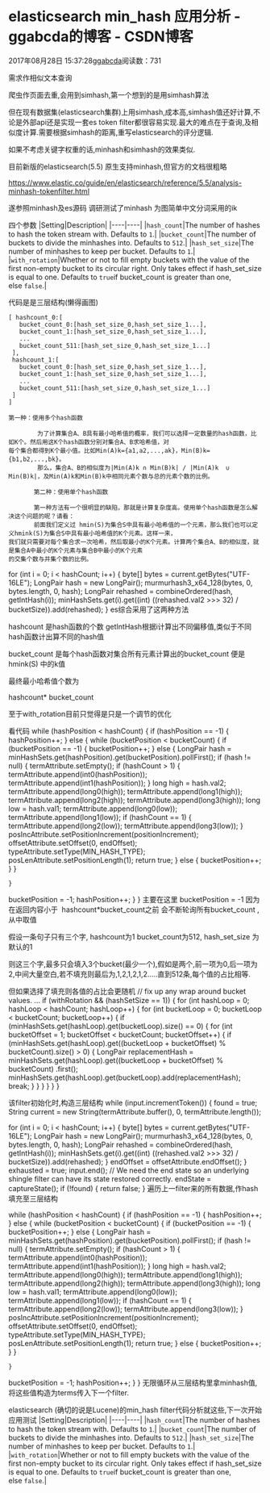 # elasticsearch min_hash 应用分析 - ggabcda的博客 - CSDN博客





2017年08月28日 15:37:28[ggabcda](https://me.csdn.net/ggabcda)阅读数：731








需求作相似文本查询



爬虫作页面去重,会用到simhash,第一个想到的是用simhash算法



但在现有数据集(elasticsearch集群)上用simhash,成本高,simhash值还好计算,不论是外部api还是实现一套es token filter都很容易实现.最大的难点在于查询,及相似度计算.需要根据simhash的距离,重写elasticsearch的评分逻辑.



如果不考虑关键字权重的话,minhash和simhash的效果类似.



目前新版的elasticsearch(5.5) 原生支持minhash,但官方的文档很粗略



https://www.elastic.co/guide/en/elasticsearch/reference/5.5/analysis-minhash-tokenfilter.html



遂参照minhash及es源码 调研测试了minhash 为图简单中文分词采用的ik



四个参数
|Setting|Description|
|----|----|
|`hash_count`|The number of hashes to hash the token stream with. Defaults to `1`.|
|`bucket_count`|The number of buckets to divide the minhashes into. Defaults to `512`.|
|`hash_set_size`|The number of minhashes to keep per bucket. Defaults to `1`.|
|`with_rotation`|Whether or not to fill empty buckets with the value of the first non-empty bucket to its circular right. Only takes effect if hash_set_size is equal to one. Defaults to `true`if bucket_count is greater than one, else `false`.|





代码是是三层结构(懒得画图)

```
[ hashcount_0:[
   bucket_count_0:[hash_set_size_0,hash_set_size_1...],
   bucket_count_1:[hash_set_size_0,hash_set_size_1...],
   ...
   bucket_count_511:[hash_set_size_0,hash_set_size_1...]
 ],
 hashcount_1:[
   bucket_count_0:[hash_set_size_0,hash_set_size_1...],
   bucket_count_1:[hash_set_size_0,hash_set_size_1...],
   ...
   bucket_count_511:[hash_set_size_0,hash_set_size_1...]
 ]
]
```



```
第一种：使用多个hash函数

        为了计算集合A、B具有最小哈希值的概率，我们可以选择一定数量的hash函数，比如K个。然后用这K个hash函数分别对集合A、B求哈希值，对
每个集合都得到K个最小值。比如Min(A)k={a1,a2,...,ak}，Min(B)k={b1,b2,...,bk}。
        那么，集合A、B的相似度为|Min(A)k ∩ Min(B)k| / |Min(A)k  ∪  Min(B)k|，及Min(A)k和Min(B)k中相同元素个数与总的元素个数的比例。

       第二种：使用单个hash函数

       第一种方法有一个很明显的缺陷，那就是计算复杂度高。使用单个hash函数是怎么解决这个问题的呢？请看：
       前面我们定义过 hmin(S)为集合S中具有最小哈希值的一个元素，那么我们也可以定义hmink(S)为集合S中具有最小哈希值的K个元素。这样一来，
我们就只需要对每个集合求一次哈希，然后取最小的K个元素。计算两个集合A、B的相似度，就是集合A中最小的K个元素与集合B中最小的K个元素
的交集个数与并集个数的比例。
```
for (int i = 0; i < hashCount; i++) {
byte[] bytes = current.getBytes("UTF-16LE");
LongPair hash = new LongPair();
murmurhash3_x64_128(bytes, 0, bytes.length, 0, hash);
LongPair rehashed = combineOrdered(hash, getIntHash(i));
minHashSets.get(i).get((int) ((rehashed.val2 >>> 32) / bucketSize)).add(rehashed);
}
es综合采用了这两种方法

hashcount 是hash函数的个数 getIntHash根据i计算出不同偏移值,类似于不同hash函数计出算不同的hash值

bucket_count 是每个hash函数对集合所有元素计算出的bucket_count 便是hmink(S) 中的k值



最终最小哈希值个数为

hashcount* bucket_count



至于with_rotation目前只觉得是只是一个调节的优化



看代码
while (hashPosition < hashCount) {
if (hashPosition == -1) {
hashPosition++;
} else {
while (bucketPosition < bucketCount) {
if (bucketPosition == -1) {
bucketPosition++;
} else {
        LongPair hash = minHashSets.get(hashPosition).get(bucketPosition).pollFirst();
        if (hash != null) {
termAttribute.setEmpty();
          if (hashCount > 1) {
termAttribute.append(int0(hashPosition));
termAttribute.append(int1(hashPosition));
}
long high = hash.val2;
termAttribute.append(long0(high));
termAttribute.append(long1(high));
termAttribute.append(long2(high));
termAttribute.append(long3(high));
          long low = hash.val1;
termAttribute.append(long0(low));
termAttribute.append(long1(low));
          if (hashCount == 1) {
termAttribute.append(long2(low));
termAttribute.append(long3(low));
}
posIncAttribute.setPositionIncrement(positionIncrement);
offsetAttribute.setOffset(0, endOffset);
typeAttribute.setType(MIN_HASH_TYPE);
posLenAttribute.setPositionLength(1);
          return true;
} else {
bucketPosition++;
}
      }

    }
bucketPosition = -1;
hashPosition++;
}
}
主要在这里
bucketPosition = -1
因为在返回内容小于  hashcount*bucket_count之前 会不断轮询所有bucket_count ,从中取值



假设一条句子只有三个字, hashcount为1 bucket_count为512, hash_set_size
 为默认的1

则这三个字,最多只会填入3个bucket(最少一个),假如是两个,前一项为0,后一项为2,中间大量空白,若不填充则最后为,1,2,1,2,1,2.....直到512条,每个值的占比相等.

但如果选择了填充则各值的占比会更随机
// fix up any wrap around bucket values. ...
if (withRotation && (hashSetSize == 1)) {
for (int hashLoop = 0; hashLoop < hashCount; hashLoop++) {
for (int bucketLoop = 0; bucketLoop < bucketCount; bucketLoop++) {
if (minHashSets.get(hashLoop).get(bucketLoop).size() == 0) {
for (int bucketOffset = 1; bucketOffset < bucketCount; bucketOffset++) {
if (minHashSets.get(hashLoop).get((bucketLoop + bucketOffset) % bucketCount).size() > 0) {
            LongPair replacementHash = minHashSets.get(hashLoop).get((bucketLoop + bucketOffset) % bucketCount)
                .first();
minHashSets.get(hashLoop).get(bucketLoop).add(replacementHash);
            break;
}
        }
      }
    }
  }
}




该filter初始化时,构造三层结构
while (input.incrementToken()) {
  found = true;
String current = new String(termAttribute.buffer(), 0, termAttribute.length());

  for (int i = 0; i < hashCount; i++) {
byte[] bytes = current.getBytes("UTF-16LE");
LongPair hash = new LongPair();
murmurhash3_x64_128(bytes, 0, bytes.length, 0, hash);
LongPair rehashed = combineOrdered(hash, getIntHash(i));
minHashSets.get(i).get((int) ((rehashed.val2 >>> 32) / bucketSize)).add(rehashed);
}
endOffset = offsetAttribute.endOffset();
}
exhausted = true;
input.end();
// We need the end state so an underlying shingle filter can have its state restored correctly.
endState = captureState();
if (!found) {
return false;
}
遍历上一filter来的所有数据,作hash填充至三层结构


while (hashPosition < hashCount) {
if (hashPosition == -1) {
hashPosition++;
} else {
while (bucketPosition < bucketCount) {
if (bucketPosition == -1) {
bucketPosition++;
} else {
        LongPair hash = minHashSets.get(hashPosition).get(bucketPosition).pollFirst();
        if (hash != null) {
termAttribute.setEmpty();
          if (hashCount > 1) {
termAttribute.append(int0(hashPosition));
termAttribute.append(int1(hashPosition));
}
long high = hash.val2;
termAttribute.append(long0(high));
termAttribute.append(long1(high));
termAttribute.append(long2(high));
termAttribute.append(long3(high));
          long low = hash.val1;
termAttribute.append(long0(low));
termAttribute.append(long1(low));
          if (hashCount == 1) {
termAttribute.append(long2(low));
termAttribute.append(long3(low));
}
posIncAttribute.setPositionIncrement(positionIncrement);
offsetAttribute.setOffset(0, endOffset);
typeAttribute.setType(MIN_HASH_TYPE);
posLenAttribute.setPositionLength(1);
          return true;
} else {
bucketPosition++;
}
      }

    }
bucketPosition = -1;
hashPosition++;
}
}
无限循环从三层结构里拿minhash值,将这些值构造为terms传入下一个filter.



elasticsearch (确切的说是Lucene)的min_hash filter代码分析就这些,下一次开始应用测试
|Setting|Description|
|----|----|
|`hash_count`|The number of hashes to hash the token stream with. Defaults to `1`.|
|`bucket_count`|The number of buckets to divide the minhashes into. Defaults to `512`.|
|`hash_set_size`|The number of minhashes to keep per bucket. Defaults to `1`.|
|`with_rotation`|Whether or not to fill empty buckets with the value of the first non-empty bucket to its circular right. Only takes effect if hash_set_size is equal to one. Defaults to `true`if bucket_count is greater than one, else `false`.|



